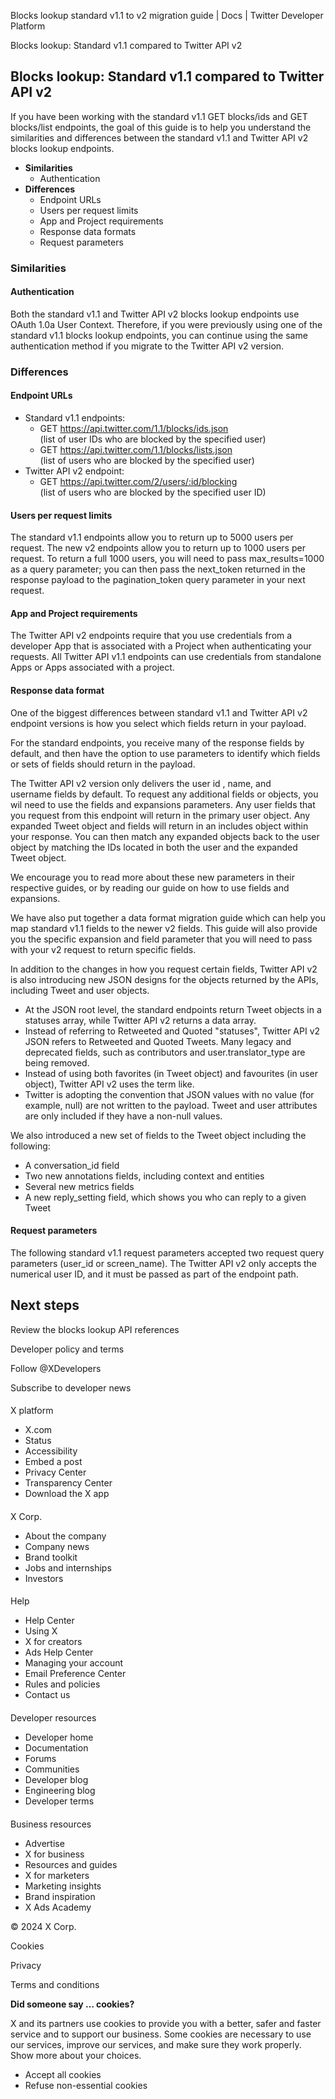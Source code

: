
Blocks lookup standard v1.1 to v2 migration guide | Docs | Twitter Developer Platform 

Blocks lookup: Standard v1.1 compared to Twitter API v2

Blocks lookup: Standard v1.1 compared to Twitter API v2
-------------------------------------------------------

If you have been working with the standard v1.1 GET blocks/ids and GET blocks/list endpoints, the goal of this guide is to help you understand the similarities and differences between the standard v1.1 and Twitter API v2 blocks lookup endpoints.

* **Similarities**
	+ Authentication
* **Differences**
	+ Endpoint URLs
	+ Users per request limits
	+ App and Project requirements
	+ Response data formats
	+ Request parameters

### Similarities

#### **Authentication**

Both the standard v1.1 and Twitter API v2 blocks lookup endpoints use OAuth 1.0a User Context. Therefore, if you were previously using one of the standard v1.1 blocks lookup endpoints, you can continue using the same authentication method if you migrate to the Twitter API v2 version. 

### Differences

#### Endpoint URLs

* Standard v1.1 endpoints:
	+ GET https://api.twitter.com/1.1/blocks/ids.json  
	(list of user IDs who are blocked by the specified user)
	+ GET https://api.twitter.com/1.1/blocks/lists.json  
	(list of users who are blocked by the specified user)
* Twitter API v2 endpoint:
	+ GET https://api.twitter.com/2/users/:id/blocking  
	(list of users who are blocked by the specified user ID)

#### Users per request limits

The standard v1.1 endpoints allow you to return up to 5000 users per request. The new v2 endpoints allow you to return up to 1000 users per request. To return a full 1000 users, you will need to pass max\_results=1000 as a query parameter; you can then pass the next\_token returned in the response payload to the pagination\_token query parameter in your next request.  

#### App and Project requirements

The Twitter API v2 endpoints require that you use credentials from a developer App that is associated with a Project when authenticating your requests. All Twitter API v1.1 endpoints can use credentials from standalone Apps or Apps associated with a project.  

#### Response data format

One of the biggest differences between standard v1.1 and Twitter API v2 endpoint versions is how you select which fields return in your payload.

For the standard endpoints, you receive many of the response fields by default, and then have the option to use parameters to identify which fields or sets of fields should return in the payload.

The Twitter API v2 version only delivers the user id , name, and username fields by default. To request any additional fields or objects, you wil need to use the fields and expansions parameters. Any user fields that you request from this endpoint will return in the primary user object. Any expanded Tweet object and fields will return in an includes object within your response. You can then match any expanded objects back to the user object by matching the IDs located in both the user and the expanded Tweet object. 

We encourage you to read more about these new parameters in their respective guides, or by reading our guide on how to use fields and expansions. 

We have also put together a data format migration guide which can help you map standard v1.1 fields to the newer v2 fields. This guide will also provide you the specific expansion and field parameter that you will need to pass with your v2 request to return specific fields.   

In addition to the changes in how you request certain fields, Twitter API v2 is also introducing new JSON designs for the objects returned by the APIs, including Tweet and user objects.

* At the JSON root level, the standard endpoints return Tweet objects in a statuses array, while Twitter API v2 returns a data array.
* Instead of referring to Retweeted and Quoted "statuses", Twitter API v2 JSON refers to Retweeted and Quoted Tweets. Many legacy and deprecated fields, such as contributors and user.translator\_type are being removed.
* Instead of using both favorites (in Tweet object) and favourites (in user object), Twitter API v2 uses the term like.
* Twitter is adopting the convention that JSON values with no value (for example, null) are not written to the payload. Tweet and user attributes are only included if they have a non-null values.

We also introduced a new set of fields to the Tweet object including the following:

* A conversation\_id field
* Two new annotations fields, including context and entities
* Several new metrics fields
* A new reply\_setting field, which shows you who can reply to a given Tweet

#### Request parameters

The following standard v1.1 request parameters accepted two request query parameters (user\_id or screen\_name). The Twitter API v2 only accepts the numerical user ID, and it must be passed as part of the endpoint path.

Next steps
----------

Review the blocks lookup API references

Developer policy and terms

Follow @XDevelopers

Subscribe to developer news

#### 
 X platform

* X.com
* Status
* Accessibility
* Embed a post
* Privacy Center
* Transparency Center
* Download the X app

#### 
 X Corp.

* About the company
* Company news
* Brand toolkit
* Jobs and internships
* Investors

#### 
 Help

* Help Center
* Using X
* X for creators
* Ads Help Center
* Managing your account
* Email Preference Center
* Rules and policies
* Contact us

#### 
 Developer resources

* Developer home
* Documentation
* Forums
* Communities
* Developer blog
* Engineering blog
* Developer terms

#### 
 Business resources

* Advertise
* X for business
* Resources and guides
* X for marketers
* Marketing insights
* Brand inspiration
* X Ads Academy

 © 2024 X Corp.

Cookies

Privacy

Terms and conditions

**Did someone say … cookies?**  

 X and its partners use cookies to provide you with a better, safer and
 faster service and to support our business. Some cookies are necessary to use
 our services, improve our services, and make sure they work properly.
 Show more about your choices.

* Accept all cookies
* Refuse non-essential cookies